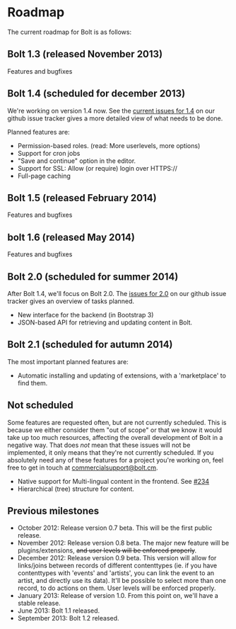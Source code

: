 Roadmap
=======

The current roadmap for Bolt is as follows:

Bolt 1.3 (released November 2013)
------------------------------

Features and bugfixes

Bolt 1.4 (scheduled for december 2013)
--------------------------------------
We're working on version 1.4 now. See the [current issues for 1.4](https://github.com/bolt/bolt/issues?milestone=12) on our github issue tracker gives a more detailed view of what needs to be done. 

Planned features are:

 - Permission-based roles. (read: More userlevels, more options)
 - Support for cron jobs
 - "Save and continue" option in the editor.
 - Support for SSL: Allow (or require) login over HTTPS://
 - Full-page caching

Bolt 1.5 (released February 2014)
---------------------------------

Features and bugfixes


bolt 1.6 (released May 2014)
------------------------------

Features and bugfixes


Bolt 2.0 (scheduled for summer 2014)
-----------------------------------
After Bolt 1.4, we'll focus on Bolt 2.0. The [issues for 2.0](https://github.com/bolt/bolt/issues?milestone=13) on our github issue tracker gives an overview of tasks planned.

 - New interface for the backend (in Bootstrap 3)
 - JSON-based API for retrieving and updating content in Bolt.

Bolt 2.1 (scheduled for autumn 2014)
-----------------------------------
The most important planned features are:

 - Automatic installing and updating of extensions, with a 'marketplace' to find them.


Not scheduled
-------------
Some features are requested often, but are not currently scheduled. This is because we either consider them "out of scope" or that we know it would take up too much resources, affecting the overall development of Bolt in a negative way. That does _not_ mean that these issues will not be implemented, it only means that they're not currently scheduled. If you absolutely need any of these features for a project you're working on, feel free to get in touch at [commercialsupport@bolt.cm](mailto:commercialsupport@bolt.cm). 

  - Native support for Multi-lingual content in the frontend. See [#234](http://github.com/bolt/bolt/issues/234)
  - Hierarchical (tree) structure for content.


Previous milestones
-------------------

  - October 2012: Release version 0.7 beta. This will be the first public release.
  - November 2012: Release version 0.8 beta. The major new feature will be plugins/extensions, <del>and user levels will be enforced properly</del>.
  - December 2012: Release version 0.9 beta. This version will allow for links/joins between records of different
    contenttypes (ie. if you have contenttypes with 'events' and 'artists', you can link the event to an artist, and
    directly use its data). It'll be possible to select more than one record, to do actions on them. User levels will be enforced properly. 
  - January 2013: Release of version 1.0. From this point on, we'll have a stable release.
  - June 2013: Bolt 1.1 released.
  - September 2013: Bolt 1.2 released.
